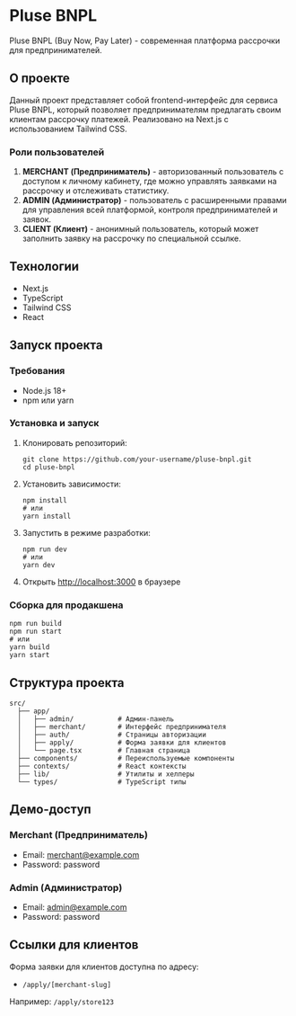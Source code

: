 # Pluse BNPL

Pluse BNPL (Buy Now, Pay Later) - современная платформа рассрочки для предпринимателей.

## О проекте

Данный проект представляет собой frontend-интерфейс для сервиса Pluse BNPL, который позволяет предпринимателям предлагать своим клиентам рассрочку платежей. Реализовано на Next.js с использованием Tailwind CSS.

### Роли пользователей

1. **MERCHANT (Предприниматель)** - авторизованный пользователь с доступом к личному кабинету, где можно управлять заявками на рассрочку и отслеживать статистику.
2. **ADMIN (Администратор)** - пользователь с расширенными правами для управления всей платформой, контроля предпринимателей и заявок.
3. **CLIENT (Клиент)** - анонимный пользователь, который может заполнить заявку на рассрочку по специальной ссылке.

## Технологии

- Next.js
- TypeScript
- Tailwind CSS
- React

## Запуск проекта

### Требования

- Node.js 18+ 
- npm или yarn

### Установка и запуск

1. Клонировать репозиторий:
   ```
   git clone https://github.com/your-username/pluse-bnpl.git
   cd pluse-bnpl
   ```

2. Установить зависимости:
   ```
   npm install
   # или
   yarn install
   ```

3. Запустить в режиме разработки:
   ```
   npm run dev
   # или
   yarn dev
   ```

4. Открыть [http://localhost:3000](http://localhost:3000) в браузере

### Сборка для продакшена

```
npm run build
npm run start
# или
yarn build
yarn start
```

## Структура проекта

```
src/
  ├── app/
  │   ├── admin/           # Админ-панель
  │   ├── merchant/        # Интерфейс предпринимателя
  │   ├── auth/            # Страницы авторизации
  │   ├── apply/           # Форма заявки для клиентов
  │   └── page.tsx         # Главная страница
  ├── components/          # Переиспользуемые компоненты
  ├── contexts/            # React контексты
  ├── lib/                 # Утилиты и хелперы
  └── types/               # TypeScript типы
```

## Демо-доступ

### Merchant (Предприниматель)
- Email: merchant@example.com
- Password: password

### Admin (Администратор)
- Email: admin@example.com
- Password: password

## Ссылки для клиентов

Форма заявки для клиентов доступна по адресу:
- `/apply/[merchant-slug]`

Например: `/apply/store123`
